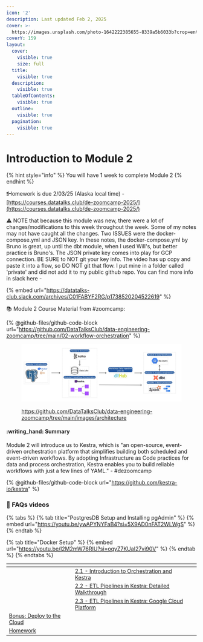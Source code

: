 ```yaml
---
icon: '2'
description: Last updated Feb 2, 2025
cover: >-
  https://images.unsplash.com/photo-1642222385655-8339a5b6033b?crop=entropy&cs=srgb&fm=jpg&ixid=M3wxOTcwMjR8MHwxfHNlYXJjaHw1fHxudW1iZXIlMjAyfGVufDB8fHx8MTczNzYwMzYyNnww&ixlib=rb-4.0.3&q=85
coverY: 159
layout:
  cover:
    visible: true
    size: full
  title:
    visible: true
  description:
    visible: true
  tableOfContents:
    visible: true
  outline:
    visible: true
  pagination:
    visible: true
---
```


# Introduction to Module 2

{% hint style="info" %}
You will have 1 week to complete Module 2
{% endhint %}

:exclamation:Homework is due 2/03/25 (Alaska local time) -  [https://courses.datatalks.club/de-zoomcamp-2025/](https://courses.datatalks.club/de-zoomcamp-2025/)

:warning: NOTE that because this module was new, there were a lot of changes/modifications to this week throughout the week. Some of my notes may not have caught all the changes. Two ISSUES were the docker-compose.yml and JSON key. In these notes, the docker-compose.yml by Bruno is great, up until the dbt module, when I used Will's, but better practice is Bruno's. The JSON private key comes into play for GCP connection. BE SURE to NOT git your key info. The video has up copy and paste it into a flow, so DO NOT git that flow. I put mine in a folder called 'private' and did not add it to my public github repo. You can find more info in slack here -&#x20;

{% embed url="https://datatalks-club.slack.com/archives/C01FABYF2RG/p1738520204522619" %}

:books: Module 2 Course Material from #zoomcamp:

{% @github-files/github-code-block url="https://github.com/DataTalksClub/data-engineering-zoomcamp/tree/main/02-workflow-orchestration" %}

<figure><img src="../.gitbook/assets/arch_v4_workshops (1).jpg" alt=""><figcaption><p><a href="https://github.com/DataTalksClub/data-engineering-zoomcamp/tree/main/images/architecture">https://github.com/DataTalksClub/data-engineering-zoomcamp/tree/main/images/architecture</a></p></figcaption></figure>

#### :writing\_hand: Summary

Module 2 will introduce us to Kestra, which is "an open-source, event-driven orchestration platform that simplifies building both scheduled and event-driven workflows. By adopting Infrastructure as Code practices for data and process orchestration, Kestra enables you to build reliable workflows with just a few lines of YAML."  - #dezoomcamp

{% @github-files/github-code-block url="https://github.com/kestra-io/kestra" %}

### :bookmark: FAQs videos

{% tabs %}
{% tab title="PostgresDB Setup and Installing pgAdmin" %}
{% embed url="https://youtu.be/ywAPYNYFaB4?si=5X9AD0nFAT2WLWgS" %}
{% endtab %}

{% tab title="Docker Setup" %}
{% embed url="https://youtu.be/l2M2mW76RIU?si=oqyZ7KUaI27vi90V" %}
{% endtab %}
{% endtabs %}

<table data-view="cards"><thead><tr><th></th><th></th><th></th></tr></thead><tbody><tr><td></td><td><a href="2.1-introduction-to-orchestration-and-kestra/">2.1 - Introduction to Orchestration and Kestra</a></td><td></td></tr><tr><td></td><td><a href="2.2-etl-pipelines-in-kestra-detailed-walkthrough/">2.2 - ETL Pipelines in Kestra: Detailed Walkthrough</a></td><td></td></tr><tr><td></td><td><a href="2.3-etl-pipelines-in-kestra-google-cloud-platform/">2.3 - ETL Pipelines in Kestra: Google Cloud Platform</a></td><td></td></tr><tr><td><a href="bonus-deploy-to-the-cloud.md">Bonus: Deploy to the Cloud</a></td><td></td><td></td></tr><tr><td><a href="broken-reference">Homework</a></td><td></td><td></td></tr></tbody></table>
